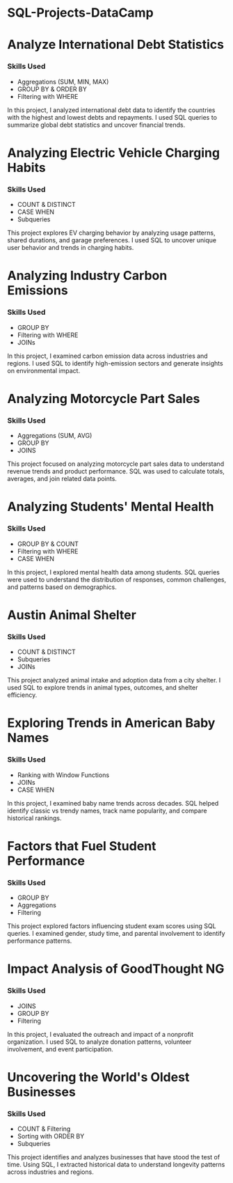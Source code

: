 # SQL-Projects-DataCamp

# Analyze International Debt Statistics

### Skills Used  
- Aggregations (SUM, MIN, MAX)  
- GROUP BY & ORDER BY  
- Filtering with WHERE  

In this project, I analyzed international debt data to identify the countries with the highest and lowest debts and repayments. I used SQL queries to summarize global debt statistics and uncover financial trends.

# Analyzing Electric Vehicle Charging Habits

### Skills Used  
- COUNT & DISTINCT  
- CASE WHEN  
- Subqueries  

This project explores EV charging behavior by analyzing usage patterns, shared durations, and garage preferences. I used SQL to uncover unique user behavior and trends in charging habits.

# Analyzing Industry Carbon Emissions

### Skills Used  
- GROUP BY  
- Filtering with WHERE  
- JOINs  

In this project, I examined carbon emission data across industries and regions. I used SQL to identify high-emission sectors and generate insights on environmental impact.

# Analyzing Motorcycle Part Sales

###  Skills Used  
- Aggregations (SUM, AVG)  
- GROUP BY  
- JOINS  

This project focused on analyzing motorcycle part sales data to understand revenue trends and product performance. SQL was used to calculate totals, averages, and join related data points.

# Analyzing Students' Mental Health

### Skills Used  
- GROUP BY & COUNT  
- Filtering with WHERE  
- CASE WHEN  

In this project, I explored mental health data among students. SQL queries were used to understand the distribution of responses, common challenges, and patterns based on demographics.

# Austin Animal Shelter

### Skills Used  
- COUNT & DISTINCT  
- Subqueries  
- JOINs  

This project analyzed animal intake and adoption data from a city shelter. I used SQL to explore trends in animal types, outcomes, and shelter efficiency.

# Exploring Trends in American Baby Names

### Skills Used  
- Ranking with Window Functions  
- JOINs  
- CASE WHEN  

In this project, I examined baby name trends across decades. SQL helped identify classic vs trendy names, track name popularity, and compare historical rankings.

# Factors that Fuel Student Performance

### Skills Used  
- GROUP BY  
- Aggregations  
- Filtering  

This project explored factors influencing student exam scores using SQL queries. I examined gender, study time, and parental involvement to identify performance patterns.

# Impact Analysis of GoodThought NG

### Skills Used  
- JOINS  
- GROUP BY  
- Filtering  

In this project, I evaluated the outreach and impact of a nonprofit organization. I used SQL to analyze donation patterns, volunteer involvement, and event participation.


# Uncovering the World's Oldest Businesses

### Skills Used  
- COUNT & Filtering  
- Sorting with ORDER BY  
- Subqueries  

This project identifies and analyzes businesses that have stood the test of time. Using SQL, I extracted historical data to understand longevity patterns across industries and regions.

